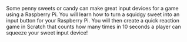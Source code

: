 Some penny sweets or candy can make great input devices for a game using a Raspberry Pi. You will learn how to turn a squidgy sweet into an input button for your Raspberry Pi. You will then create a quick reaction game in Scratch that counts how many times in 10 seconds a player can squeeze your sweet input device!
